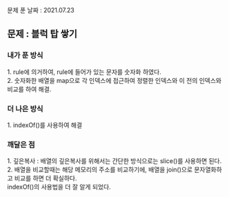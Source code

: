 문제 푼 날짜 : 2021.07.23

<h2>문제 : 블럭 탑 쌓기</h2>

<h3>내가 푼 방식</h3>
<div>1. rule에 의거하여, rule에 들어가 있는 문자를 숫자화 하였다.</div>
<div>2. 숫자화한 배열을 map으로 각 인덱스에 접근하여 정렬한 인덱스와 이 전의 인덱스와 비교를 하여 해결.</div>


<h3>더 나은 방식</h3>
<div>1. indexOf()를 사용하여 해결</div>

<h3>깨달은 점</h3>
<div>1. 깊은복사 : 배열의 깊은복사를 위해서는 간단한 방식으로는 slice()를 사용하면 된다.</div>
<div>2. 배열을 비교할때는 해당 메모리의 주소를 비교하기에, 배열을 join()으로 문자열화하고 비교를 하면 더 확실하다.</div>
<div>indexOf()의 사용법을 더 잘 알게 되었다.</div>
